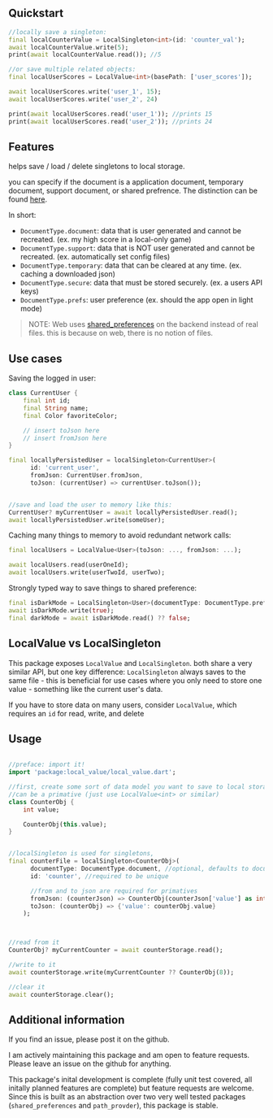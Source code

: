 ## Quickstart 

```dart
//locally save a singleton:
final localCounterValue = LocalSingleton<int>(id: 'counter_val');
await localCounterValue.write(5);
print(await localCounterValue.read()); //5

//or save multiple related objects:
final localUserScores = LocalValue<int>(basePath: ['user_scores']);

await localUserScores.write('user_1', 15); 
await localUserScores.write('user_2', 24)

print(await localUserScores.read('user_1')); //prints 15
print(await localUserScores.read('user_2')); //prints 24
```

## Features

helps save / load / delete singletons to local storage. 

you can specify if the document is a application document, temporary document, support document, or shared prefrence. The distinction can be found [here](https://pub.dev/documentation/path_provider/latest/path_provider/getTemporaryDirectory.html).

In short:

- `DocumentType.document`: data that is user generated and cannot be recreated. (ex. my high score in a local-only game)
- `DocumentType.support`: data that is NOT user generated and cannot be recreated. (ex. automatically set config files)
- `DocumentType.temporary`: data that can be cleared at any time. (ex. caching a downloaded json)
- `DocumentType.secure`: data that must be stored securely. (ex. a users API keys)
- `DocumentType.prefs`: user preference (ex. should the app open in light mode)


> NOTE: Web uses [shared_preferences](https://pub.dev/packages/shared_preferences) on the backend instead of real files. this is because on web, there is no notion of files. 



## Use cases

Saving the logged in user:

```dart
class CurrentUser {
    final int id;
    final String name;
    final Color favoriteColor;

    // insert toJson here
    // insert fromJson here
}

final locallyPersistedUser = localSingleton<CurrentUser>(
      id: 'current_user',
      fromJson: CurrentUser.fromJson,
      toJson: (currentUser) => currentUser.toJson());


//save and load the user to memory like this:
CurrentUser? myCurrentUser = await locallyPersistedUser.read();
await locallyPersistedUser.write(someUser);
```

Caching many things to memory to avoid redundant network calls:

```dart
final localUsers = LocalValue<User>(toJson: ..., fromJson: ...);

await localUsers.read(userOneId);
await localUsers.write(userTwoId, userTwo);
```

Strongly typed way to save things to shared preference:

```dart
final isDarkMode = LocalSingleton<User>(documentType: DocumentType.prefs, id: 'isDarkMode');
await isDarkMode.write(true);
final darkMode = await isDarkMode.read() ?? false;
```

## LocalValue vs LocalSingleton

This package exposes `LocalValue` and `LocalSingleton`. both share a very similar API, but one key difference: `LocalSingleton` always saves to the same file - this is beneficial for use cases where you only need to store one value - something like the current user's data.

If you have to store data on many users, consider `LocalValue`, which requires an `id` for read, write, and delete

## Usage

```dart

//preface: import it!
import 'package:local_value/local_value.dart';

//first, create some sort of data model you want to save to local storage.
//can be a primative (just use LocalValue<int> or similar)
class CounterObj {
    int value;

    CounterObj(this.value);
}


//localSingleton is used for singletons,
final counterFile = localSingleton<CounterObj>(
      documentType: DocumentType.document, //optional, defaults to document
      id: 'counter', //required to be unique

      //from and to json are required for primatives
      fromJson: (counterJson) => CounterObj(counterJson['value'] as int), 
      toJson: (counterObj) => {'value': counterObj.value}
    );



//read from it
CounterObj? myCurrentCounter = await counterStorage.read();

//write to it
await counterStorage.write(myCurrentCounter ?? CounterObj(8));

//clear it
await counterStorage.clear();
```

## Additional information

If you find an issue, please post it on the github. 

I am actively maintaining this package and am open to feature requests. Please leave an issue on the github for anything.

This package's inital development is complete (fully unit test covered, all initally planned features are complete) but feature requests are welcome. Since this is built as an abstraction over two very well tested packages (`shared_preferences` and `path_provder`), this package is stable. 